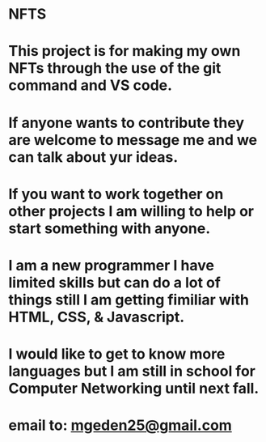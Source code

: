 # NFTS
# This project is for making my own NFTs through the use of the git command and VS code.
# If anyone wants to contribute they are welcome to message me and we can talk about yur ideas.
# If you want to work together on other projects I am willing to help or start something with anyone. 
# I am a new programmer I have limited skills but can do a lot of things still I am getting fimiliar with HTML, CSS, & Javascript. 
# I would like to get to know more languages but I am still in school for Computer Networking until next fall. 
# email to: mgeden25@gmail.com 
